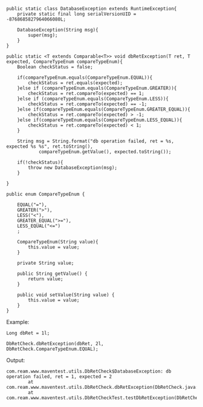     public static class DatabaseException extends RuntimeException{
        private static final long serialVersionUID = -8768685827964066080L;

        DatabaseException(String msg){
            super(msg);
        }
    }

    public static <T extends Comparable<T>> void dbRetException(T ret, T expected, CompareTypeEnum compareTypeEnum){
        Boolean checkStatus = false;

        if(compareTypeEnum.equals(CompareTypeEnum.EQUAL)){
            checkStatus = ret.equals(expected);
        }else if (compareTypeEnum.equals(CompareTypeEnum.GREATER)){
            checkStatus = ret.compareTo(expected) == 1;
        }else if (compareTypeEnum.equals(CompareTypeEnum.LESS)){
            checkStatus = ret.compareTo(expected) == -1;
        }else if(compareTypeEnum.equals(CompareTypeEnum.GREATER_EQUAL)){
            checkStatus = ret.compareTo(expected) > -1;
        }else if(compareTypeEnum.equals(CompareTypeEnum.LESS_EQUAL)){
            checkStatus = ret.compareTo(expected) < 1;
        }

        String msg = String.format("db operation failed, ret = %s, expected %s %s", ret.toString(),
                compareTypeEnum.getValue(), expected.toString());

        if(!checkStatus){
            throw new DatabaseException(msg);
        }

    }

    public enum CompareTypeEnum {

        EQUAL("="),
        GREATER(">"),
        LESS("<"),
        GREATER_EQUAL(">="),
        LESS_EQUAL("<=")
        ;

        CompareTypeEnum(String value){
            this.value = value;
        }

        private String value;

        public String getValue() {
            return value;
        }

        public void setValue(String value) {
            this.value = value;
        }
    }

Example:

    Long dbRet = 1l;

    DbRetCheck.dbRetException(dbRet, 2l, DbRetCheck.CompareTypeEnum.EQUAL);

Output:

    com.ream.www.maventest.utils.DbRetCheck$DatabaseException: db operation failed, ret = 1, expected = 2
            at com.ream.www.maventest.utils.DbRetCheck.dbRetException(DbRetCheck.java:35)
            at com.ream.www.maventest.utils.DbRetCheckTest.testDbRetException(DbRetCheckTest.java:13)
    
